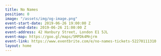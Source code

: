 ```yaml
---
title: No Names
position: 0
image: "/assets/img/og-image.png"
event-start-date: 2019-06-26 19:00:00 Z
event-end-date: 2019-06-26 21:00:00 Z
event-address: 42 Hanbury Street, London E1 5JL
event-map: https://goo.gl/maps/5MPDk4Mnjrm
event-link: https://www.eventbrite.com/e/no-names-tickets-52270111310
layout: home
---
```


